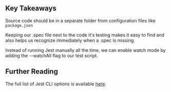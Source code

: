 ## Key Takeaways

Source code should be in a separate folder from configuration files like `package.json`

Keeping our .spec file next to the code it's testing makes it easy to find and also helps us recognize immediately when a .spec is missing.

Instead of running Jest manually all the time, we can enable watch mode by adding the --watchAll flag to our test script.

## Further Reading

The full list of Jest CLI options is available [here](https://facebook.github.io/jest/docs/en/cli.html#content).


